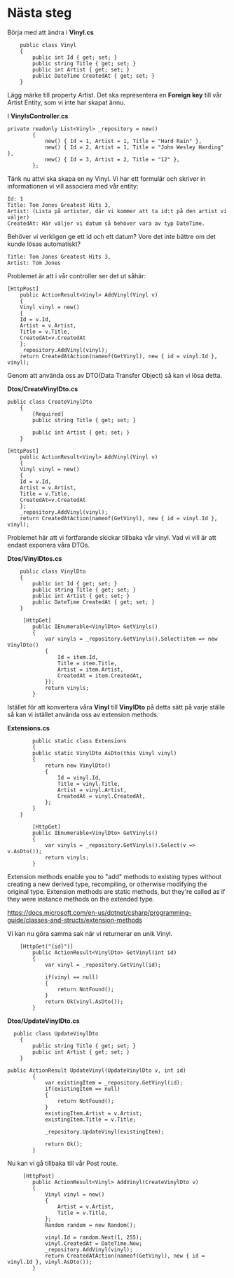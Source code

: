 ﻿# Nästa steg

Börja med att ändra i **Vinyl.cs**

```
    public class Vinyl
    {
        public int Id { get; set; }
        public string Title { get; set; }
        public int Artist { get; set; }
        public DateTime CreatedAt { get; set; }
    }
```

Lägg märke till property Artist. Det ska representera en **Foreign key** till vår Artist Entity, som vi inte har skapat ännu.

I **VinylsController.cs**

```
private readonly List<Vinyl> _repository = new()
        {
            new() { Id = 1, Artist = 1, Title = "Hard Rain" },
            new() { Id = 2, Artist = 1, Title = "John Wesley Harding" },
            new() { Id = 3, Artist = 2, Title = "12" },
        };
```

Tänk nu attvi ska skapa en ny Vinyl. Vi har ett formulär och skriver in informationen vi vill associera med vår entity:

```
Id: 1
Title: Tom Jones Greatest Hits 3,
Artist: (Lista på artister, där vi kommer att ta id:t på den artist vi väljer)
CreatedAt: Här väljer vi datum så behöver vara av typ DateTime.
```

Behöver vi verkligen ge ett id och ett datum? Vore det inte bättre om det kunde lösas automatiskt? 

```
Title: Tom Jones Greatest Hits 3,
Artist: Tom Jones
```

Problemet är att i vår controller ser det ut såhär:

```
[HttpPost]
	public ActionResult<Vinyl> AddVinyl(Vinyl v)
    {
    Vinyl vinyl = new()
    {
    Id = v.Id,
    Artist = v.Artist,
   	Title = v.Title,
   	CreatedAt=v.CreatedAt
    };
    _repository.AddVinyl(vinyl);
    return CreatedAtAction(nameof(GetVinyl), new { id = vinyl.Id }, vinyl);
```

Genom att använda oss av DTO(Data Transfer Object) så kan vi lösa detta. 

**Dtos/CreateVinylDto.cs**

```
public class CreateVinylDto
    { 	
    	[Required]
        public string Title { get; set; }
        
        public int Artist { get; set; }
    }
```

```
[HttpPost]
	public ActionResult<Vinyl> AddVinyl(Vinyl v)
    {
    Vinyl vinyl = new()
    {
    Id = v.Id,
    Artist = v.Artist,
   	Title = v.Title,
   	CreatedAt=v.CreatedAt
    };
    _repository.AddVinyl(vinyl);
    return CreatedAtAction(nameof(GetVinyl), new { id = vinyl.Id }, vinyl);
```

Problemet här att vi fortfarande skickar tillbaka vår vinyl. Vad vi vill är att endast exponera våra DTOs.



**Dtos/VinylDtos.cs**

```
    public class VinylDto
    {
        public int Id { get; set; }
        public string Title { get; set; }
        public int Artist { get; set; }
        public DateTime CreatedAt { get; set; }
    }
```

```
     [HttpGet]
        public IEnumerable<VinylDto> GetVinyls()
        {
            var vinyls = _repository.GetVinyls().Select(item => new VinylDto()
            {
                Id = item.Id,
                Title = item.Title,
                Artist = item.Artist,
                CreatedAt = item.CreatedAt,
            });
            return vinyls;
        }
```

Istället för att konvertera våra **Vinyl** till **VinylDto** på detta sätt på varje ställe så kan vi istället använda oss av extension methods.

**Extensions.cs**

```
        public static class Extensions
        {
        public static VinylDto AsDto(this Vinyl vinyl)
        {
            return new VinylDto()
            {
                Id = vinyl.Id,
                Title = vinyl.Title,
                Artist = vinyl.Artist,
                CreatedAt = vinyl.CreatedAt,
            };
        }
    }
```

```
        [HttpGet]
        public IEnumerable<VinylDto> GetVinyls()
        {
            var vinyls = _repository.GetVinyls().Select(v => v.AsDto()); 
            return vinyls;
        }
```

Extension methods enable you to "add" methods to existing types without creating a new derived type, recompiling, or otherwise modifying the original type. Extension methods are static methods, but they're called as if they were instance methods on the extended type. 

https://docs.microsoft.com/en-us/dotnet/csharp/programming-guide/classes-and-structs/extension-methods

Vi kan nu göra samma sak när vi returnerar en unik Vinyl.

```
    [HttpGet("{id}")]
        public ActionResult<VinylDto> GetVinyl(int id)
        {
            var vinyl = _repository.GetVinyl(id);

            if(vinyl == null)
            {
                return NotFound();
            }
            return Ok(vinyl.AsDto());
        }  
```



**Dtos/UpdateVinylDto.cs**

```
  public class UpdateVinylDto
    {
        public string Title { get; set; }
        public int Artist { get; set; }
    }
```

```
public ActionResult UpdateVinyl(UpdateVinylDto v, int id)
        {
            var existingItem = _repository.GetVinyl(id);
            if(existingItem == null)
            {
                return NotFound();
            }
            existingItem.Artist = v.Artist;
            existingItem.Title = v.Title;

            _repository.UpdateVinyl(existingItem);

            return Ok();
        }

```

Nu kan vi gå tillbaka till vår Post route.

```
     [HttpPost]
        public ActionResult<Vinyl> AddVinyl(CreateVinylDto v)
        {
            Vinyl vinyl = new()
            {
                Artist = v.Artist,
                Title = v.Title,
            };
            Random random = new Random();

            vinyl.Id = random.Next(1, 255);
            vinyl.CreatedAt = DateTime.Now;
            _repository.AddVinyl(vinyl);
            return CreatedAtAction(nameof(GetVinyl), new { id = vinyl.Id }, vinyl.AsDto());
        }
```

